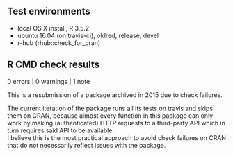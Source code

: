 ## Test environments
* local OS X install, R 3.5.2
* ubuntu 16.04 (on travis-ci), oldred, release, devel
* r-hub (rhub::check_for_cran)

## R CMD check results

0 errors | 0 warnings | 1 note

This is a resubmission of a package archived in 2015 due to check failures.  

The current iteration of the package runs all its tests on travis and skips them on CRAN, because almost every function in this package can only work by making (authenticated) HTTP requests to a third-party API which in turn requires said API to be available.  
I believe this is the most practical approach to avoid check failures on CRAN that do not necessarily reflect issues with the package.
